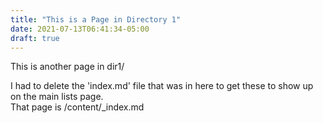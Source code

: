 ```yaml
---
title: "This is a Page in Directory 1"
date: 2021-07-13T06:41:34-05:00
draft: true
---
```


This is another page in dir1/

I had to delete the  'index.md' file that was in here to get these to show up on the main lists page.  
That page is /content/_index.md